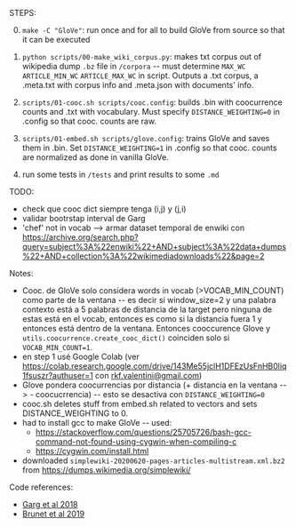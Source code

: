 STEPS:

0. `make -C "GloVe"`: run once and for all to build GloVe from source so that it can be executed

1. `python scripts/00-make_wiki_corpus.py`: makes txt corpus out of wikipedia dump `.bz` file in `/corpora` -- must determine `MAX_WC` `ARTICLE_MIN_WC` `ARTICLE_MAX_WC` in script. Outputs a .txt corpus, a .meta.txt with corpus info and .meta.json with documents' info.
2. `scripts/01-cooc.sh scripts/cooc.config`: builds .bin with coocurrence counts and .txt with vocabulary. Must specify `DISTANCE_WEIGHTING=0` in .config so that cooc. counts are raw.
3. `scripts/01-embed.sh scripts/glove.config`: trains GloVe and saves them in .bin. Set `DISTANCE_WEIGHTING=1` in .config so that cooc. counts are normalized as done in vanilla GloVe.
4. run some tests in `/tests` and print results to some `.md`

TODO:
- check que cooc dict siempre tenga (i,j) y (j,i)
- validar bootrstap interval de Garg
- 'chef' not in vocab --> armar dataset temporal de enwiki con https://archive.org/search.php?query=subject%3A%22enwiki%22+AND+subject%3A%22data+dumps%22+AND+collection%3A%22wikimediadownloads%22&page=2

Notes:
- Cooc. de GloVe solo considera words in vocab (>VOCAB_MIN_COUNT) como parte de la ventana -- es decir si window_size=2 y una palabra contexto está a 5 palabras de distancia de la target pero ninguna de estas está en el vocab, entonces es como si la distancia fuera 1 y entonces está dentro de la ventana. Entonces cooccurence Glove y `utils.coocurrence.create_cooc_dict()` coinciden solo si `VOCAB_MIN_COUNT=1`.
- en step 1 usé Google Colab (ver https://colab.research.google.com/drive/143Me55jclH1DFEzUsFnHB0liq1fsuszr?authuser=1 con rkf.valentini@gmail.com)
- Glove pondera coocurrencias por distancia (+ distancia en la ventana --> - coocucrrencia) -- esto se desactiva con `DISTANCE_WEIGHTING=0`
- cooc.sh deletes stuff from embed.sh related to vectors and sets DISTANCE_WEIGHTING to 0.
- had to install gcc to make GloVe -- used:
  - https://stackoverflow.com/questions/25705726/bash-gcc-command-not-found-using-cygwin-when-compiling-c
  - https://cygwin.com/install.html
- downloaded `simplewiki-20200620-pages-articles-multistream.xml.bz2` from https://dumps.wikimedia.org/simplewiki/


Code references:
- [Garg et al 2018](https://github.com/nikhgarg/EmbeddingDynamicStereotypes)
- [Brunet et al 2019](https://github.com/mebrunet/understanding-bias)
